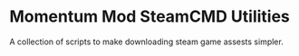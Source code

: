 # Momentum Mod SteamCMD Utilities
 A collection of scripts to make downloading steam game assests simpler.
